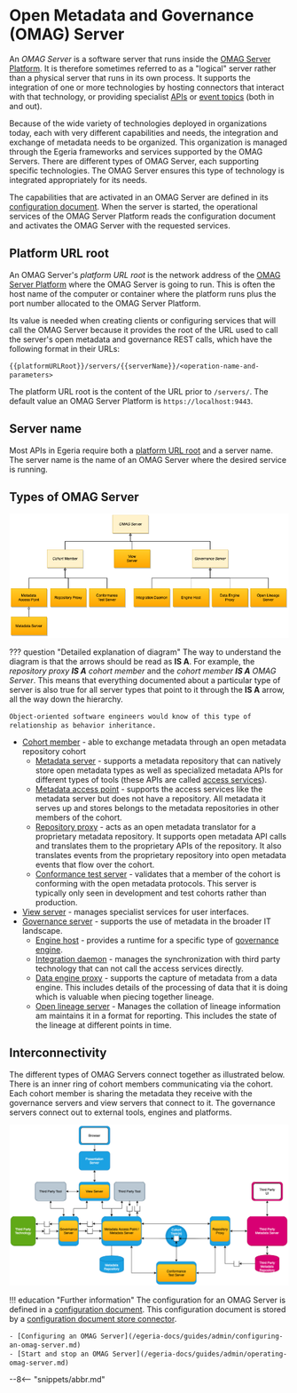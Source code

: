 <!-- SPDX-License-Identifier: CC-BY-4.0 -->
<!-- Copyright Contributors to the Egeria project. -->

# Open Metadata and Governance (OMAG) Server

An *OMAG Server* is a software server that runs inside the [OMAG Server Platform](omag-server-platform.md). It is therefore sometimes referred to as a "logical" server rather than a physical server that runs in its own process. It supports the integration of one or more technologies by hosting connectors that interact with that technology, or providing specialist [APIs](/egeria-docs/basic-concepts/#application-programming-interface-apis) or [event topics](/egeria-docs/basic-concepts/#topic) (both in and out).

Because of the wide variety of technologies deployed in organizations today, each with very different capabilities and needs, the integration and exchange of metadata needs to be organized. This organization is managed through the Egeria frameworks and services supported by the OMAG Servers. There are different types of OMAG Server, each supporting specific technologies. The OMAG Server ensures this type of technology is integrated appropriately for its needs.

The capabilities that are activated in an OMAG Server are defined in its [configuration document](configuration-document.md). When the server is started, the operational services of the OMAG Server Platform reads the configuration document and activates the OMAG Server with the requested services.

## Platform URL root

An OMAG Server's *platform URL root* is the network address of the [OMAG Server Platform](omag-server-platform.md) where the OMAG Server is going to run. This is often the host name of the computer or container where the platform runs plus the port number allocated to the OMAG Server Platform.

Its value is needed when creating clients or configuring services that will call the OMAG Server because it provides the root of the URL used to call the server's open metadata and governance REST calls, which have the following format in their URLs:

```text
{{platformURLRoot}}/servers/{{serverName}}/<operation-name-and-parameters>
```

The platform URL root is the content of the URL prior to `/servers/`. The default value an OMAG Server Platform is `https://localhost:9443`.

## Server name

Most APIs in Egeria require both a [platform URL root](#platform-url-root) and a server name. The server name is the name of an OMAG Server where the desired service is running.

## Types of OMAG Server

![Types of OMAG Servers](types-of-omag-servers.png)

??? question "Detailed explanation of diagram"
    The way to understand the diagram is that the arrows should be read as **IS A**.  For example, the *repository proxy **IS A** cohort member* and the *cohort member **IS A** OMAG Server*. This means that everything documented about a particular type of server is also true for all server types that point to it through the **IS A** arrow, all the way down the hierarchy.

    Object-oriented software engineers would know of this type of relationship as behavior inheritance.

- [Cohort member](/egeria-docs/services/omrs/cohort/#cohort-members) - able to exchange metadata through an open metadata repository cohort
    - [Metadata server](metadata-server.md) - supports a metadata repository that can natively store open metadata types as well as specialized metadata APIs for different types of tools (these APIs are called [access services](/egeria-docs/services/omas)).
    - [Metadata access point](metadata-access-point.md) - supports the access services like the metadata server but does not have a repository. All metadata it serves up and stores belongs to the metadata repositories in other members of the cohort.
    - [Repository proxy](repository-proxy.md) - acts as an open metadata translator for a proprietary metadata repository. It supports open metadata API calls and translates them to the proprietary APIs of the repository. It also translates events from the proprietary repository into open metadata events that flow over the cohort.
    - [Conformance test server](conformance-test-server.md) - validates that a member of the cohort is conforming with the open metadata protocols. This server is typically only seen in development and test cohorts rather than production.
- [View server](view-server.md) - manages specialist services for user interfaces.
- [Governance server](governance-server.md) - supports the use of metadata in the broader IT landscape.
    - [Engine host](engine-host.md) - provides a runtime for a specific type of [governance engine](/egeria-docs/services/omes).
    - [Integration daemon](integration-daemon.md) - manages the synchronization with third party technology that can not call the access services directly.
    - [Data engine proxy](data-engine-proxy.md) - supports the capture of metadata from a data engine. This includes details of the processing of data that it is doing which is valuable when piecing together lineage.
    - [Open lineage server](open-lineage-server.md) - Manages the collation of lineage information am maintains it in a format for reporting. This includes the state of the lineage at different points in time.

## Interconnectivity

The different types of OMAG Servers connect together as illustrated below. There is an inner ring of cohort members communicating via the cohort. Each cohort member is sharing the metadata they receive with the governance servers and view servers that connect to it. The governance servers connect out to external tools, engines and platforms.

![Interconnectivity](omag-server-ecosystem.png)

!!! education "Further information"
    The configuration for an OMAG Server is defined in a [configuration document](configuration-document.md).
    This configuration document is stored by a [configuration document store connector](../configuration-document/#storage).

    - [Configuring an OMAG Server](/egeria-docs/guides/admin/configuring-an-omag-server.md)
    - [Start and stop an OMAG Server](/egeria-docs/guides/admin/operating-omag-server.md)

--8<-- "snippets/abbr.md"
